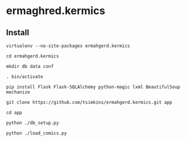 # ermaghred.kermics

## Install

`virtualenv --no-site-packages ermahgerd.kermics` 

`cd ermahgerd.kermics`

`mkdir db data conf`

`. bin/activate`

`pip install Flask Flask-SQLAlchemy python-magic lxml BeautifulSoup mechanize`

`git clone https://github.com/tsimkins/ermahgerd.kermics.git app`

`cd app`

`python ./db_setup.py`

`python ./load_comics.py`